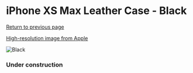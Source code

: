 # iPhone XS Max Leather Case - Black

[Return to previous page](/iphone_x)

[High-resolution image from Apple](https://store.storeimages.cdn-apple.com/8756/as-images.apple.com/is/MRWT2?wid=4500&hei=4500&fmt=png)

<div style="width: 384px"><img src="/everysource/MRWT2.png" alt="Black"></div>

### Under construction
